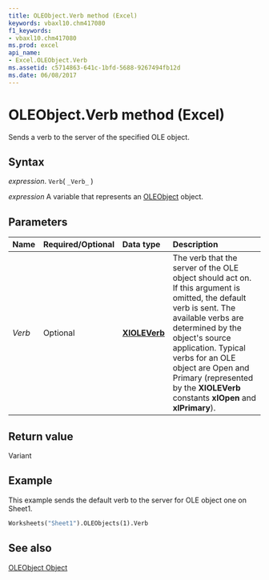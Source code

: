 ```yaml
---
title: OLEObject.Verb method (Excel)
keywords: vbaxl10.chm417080
f1_keywords:
- vbaxl10.chm417080
ms.prod: excel
api_name:
- Excel.OLEObject.Verb
ms.assetid: c5714863-641c-1bfd-5688-9267494fb12d
ms.date: 06/08/2017
---
```



# OLEObject.Verb method (Excel)

Sends a verb to the server of the specified OLE object.


## Syntax

 _expression_. `Verb`( `_Verb_` )

 _expression_ A variable that represents an [OLEObject](Excel.OLEObject.md) object.


## Parameters



|Name|Required/Optional|Data type|Description|
|:-----|:-----|:-----|:-----|
| _Verb_|Optional| **[XlOLEVerb](Excel.XlOLEVerb.md)**|The verb that the server of the OLE object should act on. If this argument is omitted, the default verb is sent. The available verbs are determined by the object's source application. Typical verbs for an OLE object are Open and Primary (represented by the  **XlOLEVerb** constants **xlOpen** and **xlPrimary**).|

## Return value

Variant


## Example

This example sends the default verb to the server for OLE object one on Sheet1.


```vb
Worksheets("Sheet1").OLEObjects(1).Verb
```


## See also


[OLEObject Object](Excel.OLEObject.md)

